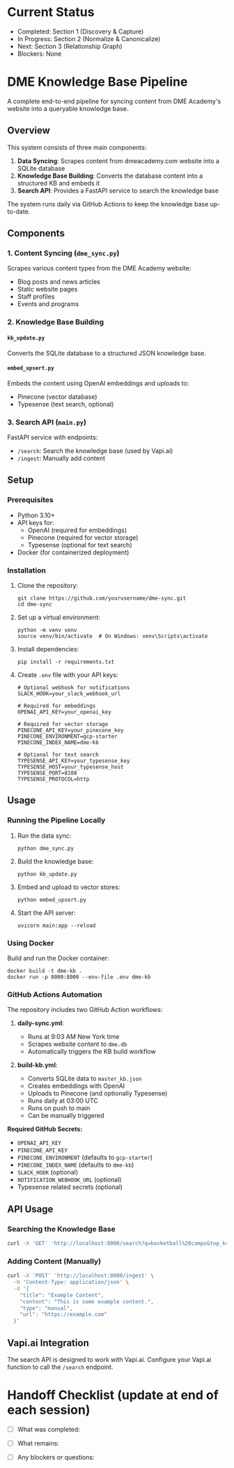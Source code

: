 # Current Status

- Completed: Section 1 (Discovery & Capture)
- In Progress: Section 2 (Normalize & Canonicalize)
- Next: Section 3 (Relationship Graph)
- Blockers: None

# DME Knowledge Base Pipeline

A complete end-to-end pipeline for syncing content from DME Academy's website into a queryable knowledge base.

## Overview

This system consists of three main components:

1. **Data Syncing**: Scrapes content from dmeacademy.com website into a SQLite database
2. **Knowledge Base Building**: Converts the database content into a structured KB and embeds it
3. **Search API**: Provides a FastAPI service to search the knowledge base

The system runs daily via GitHub Actions to keep the knowledge base up-to-date.

## Components

### 1. Content Syncing (`dme_sync.py`)

Scrapes various content types from the DME Academy website:
- Blog posts and news articles
- Static website pages
- Staff profiles
- Events and programs

### 2. Knowledge Base Building

#### `kb_update.py`
Converts the SQLite database to a structured JSON knowledge base.

#### `embed_upsert.py`
Embeds the content using OpenAI embeddings and uploads to:
- Pinecone (vector database)
- Typesense (text search, optional)

### 3. Search API (`main.py`)

FastAPI service with endpoints:
- `/search`: Search the knowledge base (used by Vapi.ai)
- `/ingest`: Manually add content

## Setup

### Prerequisites

- Python 3.10+
- API keys for:
  - OpenAI (required for embeddings)
  - Pinecone (required for vector storage)
  - Typesense (optional for text search)
- Docker (for containerized deployment)

### Installation

1. Clone the repository:
   ```
   git clone https://github.com/yourusername/dme-sync.git
   cd dme-sync
   ```

2. Set up a virtual environment:
   ```
   python -m venv venv
   source venv/bin/activate  # On Windows: venv\Scripts\activate
   ```

3. Install dependencies:
   ```
   pip install -r requirements.txt
   ```

4. Create `.env` file with your API keys:
   ```
   # Optional webhook for notifications
   SLACK_HOOK=your_slack_webhook_url
   
   # Required for embeddings
   OPENAI_API_KEY=your_openai_key
   
   # Required for vector storage
   PINECONE_API_KEY=your_pinecone_key
   PINECONE_ENVIRONMENT=gcp-starter
   PINECONE_INDEX_NAME=dme-kb
   
   # Optional for text search
   TYPESENSE_API_KEY=your_typesense_key
   TYPESENSE_HOST=your_typesense_host
   TYPESENSE_PORT=8108
   TYPESENSE_PROTOCOL=http
   ```

## Usage

### Running the Pipeline Locally

1. Run the data sync:
   ```
   python dme_sync.py
   ```

2. Build the knowledge base:
   ```
   python kb_update.py
   ```

3. Embed and upload to vector stores:
   ```
   python embed_upsert.py
   ```

4. Start the API server:
   ```
   uvicorn main:app --reload
   ```

### Using Docker

Build and run the Docker container:
```
docker build -t dme-kb .
docker run -p 8000:8000 --env-file .env dme-kb
```

### GitHub Actions Automation

The repository includes two GitHub Action workflows:

1. **daily-sync.yml**:
   - Runs at 9:03 AM New York time
   - Scrapes website content to `dme.db`
   - Automatically triggers the KB build workflow

2. **build-kb.yml**:
   - Converts SQLite data to `master_kb.json`
   - Creates embeddings with OpenAI
   - Uploads to Pinecone (and optionally Typesense)
   - Runs daily at 03:00 UTC
   - Runs on push to main
   - Can be manually triggered

**Required GitHub Secrets:**
- `OPENAI_API_KEY`
- `PINECONE_API_KEY`
- `PINECONE_ENVIRONMENT` (defaults to `gcp-starter`)
- `PINECONE_INDEX_NAME` (defaults to `dme-kb`)
- `SLACK_HOOK` (optional)
- `NOTIFICATION_WEBHOOK_URL` (optional)
- Typesense related secrets (optional)

## API Usage

### Searching the Knowledge Base

```bash
curl -X 'GET' 'http://localhost:8000/search?q=basketball%20camps&top_k=3'
```

### Adding Content (Manually)

```bash
curl -X 'POST' 'http://localhost:8000/ingest' \
  -H 'Content-Type: application/json' \
  -d '{
    "title": "Example Content",
    "content": "This is some example content.",
    "type": "manual",
    "url": "https://example.com"
  }'
```

## Vapi.ai Integration

The search API is designed to work with Vapi.ai. Configure your Vapi.ai function to call the `/search` endpoint.

# Handoff Checklist (update at end of each session)

- [ ] What was completed:
- [ ] What remains:
- [ ] Any blockers or questions:

